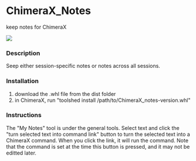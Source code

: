 # ChimeraX_Notes
 keep notes for ChimeraX
 
<img src="https://cdn.7tv.app/emote/60dd3611e03c0b978d0210af/3x.webp">

### Description
Seep either session-specific notes or notes across all sessions. 

### Installation
1. download the .whl file from the dist folder
2. in ChimeraX, run "toolshed install /path/to/ChimeraX_notes-version.whl"


### Instructions
The "My Notes" tool is under the general tools. Select text and click the "turn selected text into command link" button to turn the selected text into a ChimeraX command. When you click the link, it will run the command. Note that the command is set at the time this button is pressed, and it may not be editted later. 
